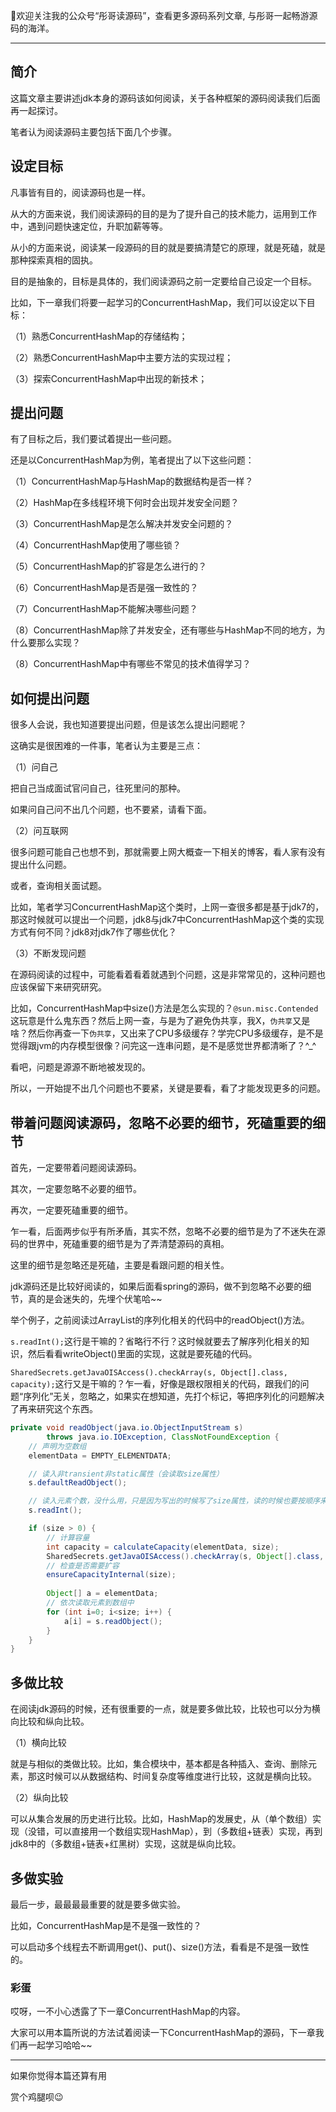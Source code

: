 🖕欢迎关注我的公众号“彤哥读源码”，查看更多源码系列文章, 与彤哥一起畅游源码的海洋。 

---

## 简介

这篇文章主要讲述jdk本身的源码该如何阅读，关于各种框架的源码阅读我们后面再一起探讨。

笔者认为阅读源码主要包括下面几个步骤。

## 设定目标

凡事皆有目的，阅读源码也是一样。

从大的方面来说，我们阅读源码的目的是为了提升自己的技术能力，运用到工作中，遇到问题快速定位，升职加薪等等。

从小的方面来说，阅读某一段源码的目的就是要搞清楚它的原理，就是死磕，就是那种探索真相的固执。

目的是抽象的，目标是具体的，我们阅读源码之前一定要给自己设定一个目标。

比如，下一章我们将要一起学习的ConcurrentHashMap，我们可以设定以下目标：

（1）熟悉ConcurrentHashMap的存储结构；

（2）熟悉ConcurrentHashMap中主要方法的实现过程；

（3）探索ConcurrentHashMap中出现的新技术；

## 提出问题

有了目标之后，我们要试着提出一些问题。

还是以ConcurrentHashMap为例，笔者提出了以下这些问题：

（1）ConcurrentHashMap与HashMap的数据结构是否一样？

（2）HashMap在多线程环境下何时会出现并发安全问题？

（3）ConcurrentHashMap是怎么解决并发安全问题的？

（4）ConcurrentHashMap使用了哪些锁？

（5）ConcurrentHashMap的扩容是怎么进行的？

（6）ConcurrentHashMap是否是强一致性的？

（7）ConcurrentHashMap不能解决哪些问题？

（8）ConcurrentHashMap除了并发安全，还有哪些与HashMap不同的地方，为什么要那么实现？

（8）ConcurrentHashMap中有哪些不常见的技术值得学习？

## 如何提出问题

很多人会说，我也知道要提出问题，但是该怎么提出问题呢？

这确实是很困难的一件事，笔者认为主要是三点：

（1）问自己

把自己当成面试官问自己，往死里问的那种。

如果问自己问不出几个问题，也不要紧，请看下面。

（2）问互联网

很多问题可能自己也想不到，那就需要上网大概查一下相关的博客，看人家有没有提出什么问题。

或者，查询相关面试题。

比如，笔者学习ConcurrentHashMap这个类时，上网一查很多都是基于jdk7的，那这时候就可以提出一个问题，jdk8与jdk7中ConcurrentHashMap这个类的实现方式有何不同？jdk8对jdk7作了哪些优化？

（3）不断发现问题

在源码阅读的过程中，可能看着看着就遇到个问题，这是非常常见的，这种问题也应该保留下来研究研究。

比如，ConcurrentHashMap中size()方法是怎么实现的？`@sun.misc.Contended`这玩意是什么鬼东西？然后上网一查，与是为了避免伪共享，我X，`伪共享`又是啥？然后你再查一下`伪共享`，又出来了CPU多级缓存？学完CPU多级缓存，是不是觉得跟jvm的内存模型很像？问完这一连串问题，是不是感觉世界都清晰了？^_^

看吧，问题是源源不断地被发现的。

所以，一开始提不出几个问题也不要紧，关键是要看，看了才能发现更多的问题。

## 带着问题阅读源码，忽略不必要的细节，死磕重要的细节

首先，一定要带着问题阅读源码。

其次，一定要忽略不必要的细节。

再次，一定要死磕重要的细节。

乍一看，后面两步似乎有所矛盾，其实不然，忽略不必要的细节是为了不迷失在源码的世界中，死磕重要的细节是为了弄清楚源码的真相。

这里的细节是忽略还是死磕，主要是看跟问题的相关性。

jdk源码还是比较好阅读的，如果后面看spring的源码，做不到忽略不必要的细节，真的是会迷失的，先埋个伏笔哈~~

举个例子，之前阅读过ArrayList的序列化相关的代码中的readObject()方法。

`s.readInt();`这行是干嘛的？省略行不行？这时候就要去了解序列化相关的知识，然后看看writeObject()里面的实现，这就是要死磕的代码。

`SharedSecrets.getJavaOISAccess().checkArray(s, Object[].class, capacity);`这行又是干嘛的？乍一看，好像是跟权限相关的代码，跟我们的问题“序列化”无关，忽略之，如果实在想知道，先打个标记，等把序列化的问题解决了再来研究这个东西。

```java
private void readObject(java.io.ObjectInputStream s)
        throws java.io.IOException, ClassNotFoundException {
    // 声明为空数组
    elementData = EMPTY_ELEMENTDATA;

    // 读入非transient非static属性（会读取size属性）
    s.defaultReadObject();

    // 读入元素个数，没什么用，只是因为写出的时候写了size属性，读的时候也要按顺序来读
    s.readInt();

    if (size > 0) {
        // 计算容量
        int capacity = calculateCapacity(elementData, size);
        SharedSecrets.getJavaOISAccess().checkArray(s, Object[].class, capacity);
        // 检查是否需要扩容
        ensureCapacityInternal(size);
        
        Object[] a = elementData;
        // 依次读取元素到数组中
        for (int i=0; i<size; i++) {
            a[i] = s.readObject();
        }
    }
}
```

## 多做比较

在阅读jdk源码的时候，还有很重要的一点，就是要多做比较，比较也可以分为横向比较和纵向比较。

（1）横向比较

就是与相似的类做比较。比如，集合模块中，基本都是各种插入、查询、删除元素，那这时候可以从数据结构、时间复杂度等维度进行比较，这就是横向比较。

（2）纵向比较

可以从集合发展的历史进行比较。比如，HashMap的发展史，从（单个数组）实现（没错，可以直接用一个数组实现HashMap），到（多数组+链表）实现，再到jdk8中的（多数组+链表+红黑树）实现，这就是纵向比较。

## 多做实验

最后一步，最最最最重要的就是要多做实验。

比如，ConcurrentHashMap是不是强一致性的？

可以启动多个线程去不断调用get()、put()、size()方法，看看是不是强一致性的。

### 彩蛋

哎呀，一不小心透露了下一章ConcurrentHashMap的内容。

大家可以用本篇所说的方法试着阅读一下ConcurrentHashMap的源码，下一章我们再一起学习哈哈~~

---

如果你觉得本篇还算有用

赏个鸡腿呗😉

